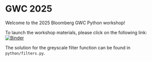 # GWC 2025

Welcome to the 2025 Bloomberg GWC Python workshop!

To launch the workshop materials, please click on the following link: [![Binder](https://mybinder.org/badge_logo.svg)](https://mybinder.org/v2/gh/bloomberg/bwit-gwc/HEAD)

The solution for the greyscale filter function can be found in `python/filters.py`.

